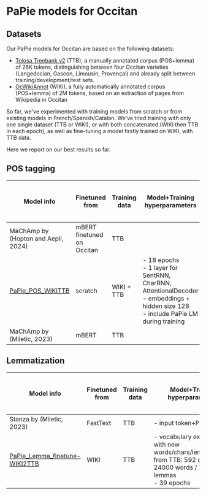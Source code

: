# PaPie models for Occitan

## Datasets
Our PaPie models for Occitan are based on the following datasets:
- [Tolosa Treebank v2](https://zenodo.org/records/10569962) (TTB), a manually annotated corpus (POS+lemma) of 26K tokens, 
    distinguishing between four Occitan varieties (Langedocian, Gascon, Limousin, Provençal) and already split between training/development/test sets.
- [OcWikiAnnot](https://zenodo.org/records/7777340) (WIKI), a fully automatically annotated corpus (POS+lemma) of 2M tokens, 
    based on an extraction of pages from Wikipedia in Occitan

So far, we've experimented with training models from scratch or from existing models in French/Spanish/Catalan.
We've tried training with only one single dataset (TTB or WIKI), or with both concatenated (WIKI then TTB in each epoch), 
as well as fine-tuning a model firstly trained on WIKI, with TTB data.

Here we report on our best results so far.

## POS tagging

| Model info                                                                           | Finetuned from             | Training data  | Model+Training hyperparameters                                                                                                   | Accuracy (TTB testset all dialects) |
|--------------------------------------------------------------------------------------|----------------------------|----------------|----------------------------------------------------------------------------------------------------------------------------------|-------------------------------------|
| MaChAmp by (Hopton and Aepli, 2024)                                                  | mBERT finetuned on Occitan | TTB            |                                                                                                                                  | 94.10                               |
| [PaPie_POS_WIKITTB](https://github.com/DEFI-COLaF/modeles-papie/releases/tag/v0.0.1) | scratch                    | WIKI + TTB     | - 18 epochs <br/>- 1 layer for SentRNN, CharRNN, AttentionalDecoder <br/>- embeddings + hidden size 128 <br/>- include PaPie LM during training | 93.58                               |
| MaChAmp by (Miletic, 2023)                                                           | mBERT                      | TTB            |                                                                                                                                  | 92.26                               |


## Lemmatization

| Model info                                                                                       | Finetuned from | Training data  | Model+Training hyperparameters                                                                                         | Accuracy (TTB testset all dialects) |
|--------------------------------------------------------------------------------------------------|----------------|----------------|------------------------------------------------------------------------------------------------------------------------|-------------------------------------|
| Stanza by (Miletic, 2023)                                                                        | FastText       | TTB            | - input token+POS                                                                                                      | 93.21                               |
| [PaPie_Lemma_finetune-WIKI2TTB](https://github.com/DEFI-COLaF/modeles-papie/releases/tag/v0.0.1) | WIKI           | TTB            | - vocabulary expanded with new words/chars/lemmas/labels from TTB: 592 chars / 24000 words / 798 lemmas<br>- 39 epochs | 92.89                               |

